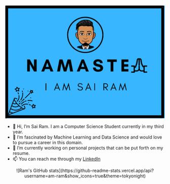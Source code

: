 <p align="center">
  <img src="image.png" width="650" title="Hello There!!">
</p>

- 👋 Hi, I’m Sai Ram. I am a Computer Science Student currently in my third year.
- 👀 I’m fascinated by Machine Learning and Data Science and would love to pursue a career in this domain.
- 🌱 I’m currently working on personal projects that can be put forth on my resume.
- 📫 You can reach me through my [LinkedIn](https://www.linkedin.com/in/am-ram/)

<p align="center">![Ram's GitHub stats](https://github-readme-stats.vercel.app/api?username=am-ram&show_icons=true&theme=tokyonight)</p>
<!-- - 💞️ I’m looking to collaborate on ... -->


<!---
am-ram/am-ram is a ✨ special ✨ repository because its `README.md` (this file) appears on your GitHub profile.
You can click the Preview link to take a look at your changes.
--->
